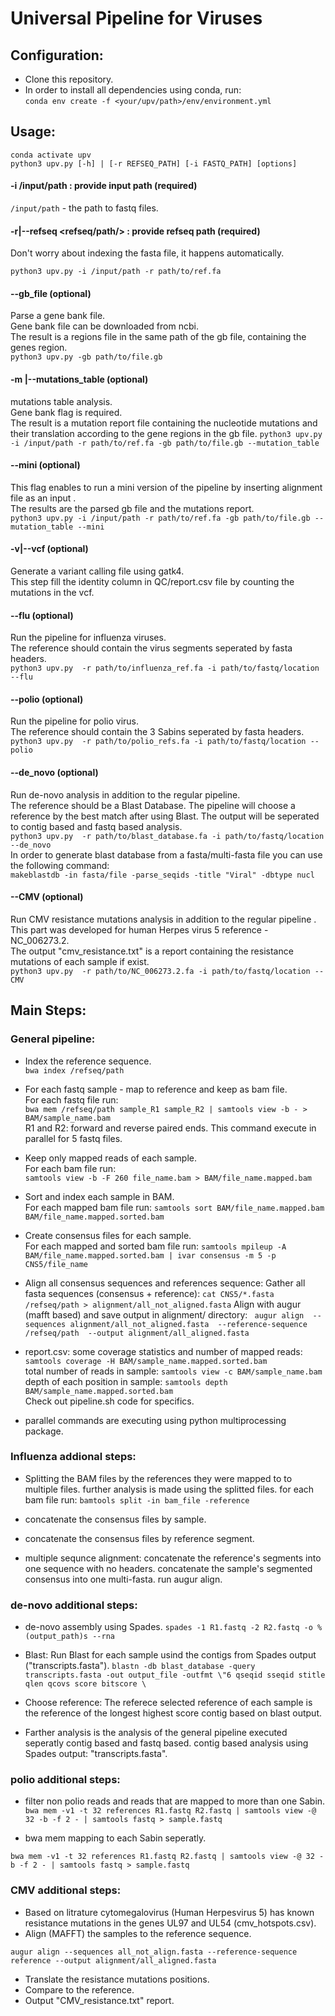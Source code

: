 # Universal Pipeline for Viruses
## Configuration:
* Clone this repository.
* In order to install all dependencies using conda, run: \
    `conda env create -f <your/upv/path>/env/environment.yml`
## Usage:
 `conda activate upv` \
 `python3 upv.py [-h] | [-r REFSEQ_PATH] [-i FASTQ_PATH] [options] `
#### -i /input/path : provide input path  (required)
`/input/path` - the path to fastq files.

#### -r|--refseq <refseq/path/> : provide refseq path (required)
Don't worry about indexing the fasta file, it happens automatically.

 `python3 upv.py -i /input/path -r path/to/ref.fa`

#### --gb_file (optional)
Parse a gene bank file. \
Gene bank file can be downloaded from ncbi. \
The result is a regions file in the same path of the gb file, containing the genes region. \
 `python3 upv.py -gb path/to/file.gb`

#### -m |--mutations_table (optional)
mutations table analysis. \
Gene bank flag is required. \
The result is a mutation report file containing the nucleotide mutations and their translation according to the gene regions in the gb file.
 `python3 upv.py -i /input/path -r path/to/ref.fa -gb path/to/file.gb --mutation_table`
 
#### --mini (optional)
This flag enables to run a mini version of the pipeline by inserting alignment file as an input . \
The results are the parsed gb file and the mutations report. \
 `python3 upv.py -i /input/path -r path/to/ref.fa -gb path/to/file.gb --mutation_table --mini`

#### -v|--vcf (optional)
Generate a variant calling file using gatk4. \
This step fill the identity column in QC/report.csv file by counting the mutations in the vcf.

#### --flu (optional)
Run the pipeline for influenza viruses. \
The reference should contain the virus segments seperated by fasta headers. \
 `python3 upv.py  -r path/to/influenza_ref.fa -i path/to/fastq/location --flu `
 
#### --polio (optional)
Run the pipeline for polio virus. \
The reference should contain the 3 Sabins seperated by fasta headers. \
 `python3 upv.py  -r path/to/polio_refs.fa -i path/to/fastq/location --polio `
 
#### --de_novo (optional)
Run de-novo analysis in addition to the regular pipeline. \
The reference should be a Blast Database. The pipeline will choose a reference by the best match after using Blast.
The output will be seperated to contig based and fastq based analysis. \
 `python3 upv.py  -r path/to/blast_database.fa -i path/to/fastq/location --de_novo ` \
In order to generate blast database from a fasta/multi-fasta file you can use the following command: \
`makeblastdb -in fasta/file -parse_seqids -title "Viral" -dbtype nucl`

#### --CMV (optional)
Run CMV resistance mutations analysis in addition to the regular pipeline . \
This part was developed for human Herpes virus 5 reference - NC_006273.2. \
The output "cmv_resistance.txt" is a report containing the resistance mutations of each sample if exist. \
 `python3 upv.py  -r path/to/NC_006273.2.fa -i path/to/fastq/location --CMV `

 
## Main Steps:

### General pipeline:

* Index the reference sequence. \
`bwa index /refseq/path`

* For each fastq sample - map to reference and keep as bam file. \
For each fastq file run: \
    `bwa mem /refseq/path sample_R1 sample_R2 | samtools view -b - > BAM/sample_name.bam` \
R1 and R2: forward and reverse paired ends.
This command execute in parallel for 5 fastq files.

* Keep only mapped reads of each sample. \
For each bam file run: \
    `samtools view -b -F 260 file_name.bam > BAM/file_name.mapped.bam` 

* Sort and index each sample in BAM. \
For each mapped bam file run:
    `samtools sort BAM/file_name.mapped.bam BAM/file_name.mapped.sorted.bam`
    
* Create consensus files for each sample. \
For each mapped and sorted bam file run:
    `samtools mpileup -A  BAM/file_name.mapped.sorted.bam | ivar consensus -m 5 -p CNS5/file_name`

* Align all consensus sequences and references sequence: 
Gather all fasta sequences (consensus + reference): 
    `cat CNS5/*.fasta /refseq/path > alignment/all_not_aligned.fasta` 
Align with augur (mafft based) and save output in alignment/ directory: 
  ` augur align 
  --sequences alignment/all_not_aligned.fasta 
  --reference-sequence /refseq/path 
  --output alignment/all_aligned.fasta` 

* report.csv: 
    some coverage statistics and number of mapped reads: `samtools coverage -H BAM/sample_name.mapped.sorted.bam`  
    total number of reads in sample: `samtools view -c BAM/sample_name.bam` 
    depth of each position in sample: `samtools depth BAM/sample_name.mapped.sorted.bam`  
Check out pipeline.sh code for specifics.

- parallel commands are executing using python multiprocessing package. 

### Influenza addional steps:

* Splitting the BAM files by the references they were mapped to to multiple files. further analysis is made using the splitted files. 
for each bam file run: 
`bamtools split -in bam_file -reference` 

* concatenate the consensus files by sample. 

* concatenate the consensus files by reference segment. 

* multiple sequnce alignment: 
concatenate the reference's segments into one sequence with no headers. 
concatenate the sample's segmented consensus into one multi-fasta. 
run augur align. 

### de-novo additional steps:

* de-novo assembly using Spades. 
`spades -1 R1.fastq -2 R2.fastq -o %(output_path)s --rna` 

* Blast: 
Run Blast for each sample usind the contigs from Spades output ("transcripts.fasta"). 
`blastn -db blast_database -query transcripts.fasta -out output_file -outfmt \"6 qseqid sseqid stitle qlen qcovs score bitscore \ `

* Choose reference: 
The referece selected reference of each sample is the reference of the longest highest score contig based on blast output.

* Farther analysis is the analysis of the general pipeline executed seperatly contig based and fastq based. 
contig based analysis using Spades output: "transcripts.fasta". 


### polio additional steps: 

* filter non polio reads and reads that are mapped to more than one Sabin.
`bwa mem -v1 -t 32 references R1.fastq R2.fastq | samtools view -@ 32 -b -f 2 - | samtools fastq > sample.fastq`

* bwa mem mapping to each Sabin seperatly.

`bwa mem -v1 -t 32 references R1.fastq R2.fastq | samtools view -@ 32 -b -f 2 - | samtools fastq > sample.fastq`

### CMV additional steps: 

* Based on litrature cytomegalovirus (Human Herpesvirus 5) has known resistance mutations in the genes UL97 and UL54 (cmv_hotspots.csv). 
* Align (MAFFT) the samples to the reference sequence.

`augur align --sequences all_not_align.fasta --reference-sequence reference --output alignment/all_aligned.fasta`

* Translate the resistance mutations positions.
* Compare to the reference.
* Output "CMV_resistance.txt" report.
